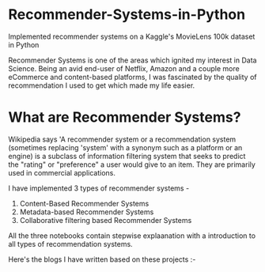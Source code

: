 # Recommender-Systems-in-Python

Implemented recommender systems on a Kaggle's MovieLens 100k dataset in Python

Recommender Systems is one of the areas which ignited my interest in Data Science. Being an avid end-user of Netflix, Amazon and a couple more eCommerce and content-based platforms, I was fascinated by the quality of recommendation I used to get which made my life easier. 

# What are Recommender Systems?

Wikipedia says 'A recommender system or a recommendation system (sometimes replacing 'system' with a synonym such as a platform or an engine) is a subclass of information filtering system that seeks to predict the "rating" or "preference" a user would give to an item. They are primarily used in commercial applications.

I have implemented 3 types of recommender systems -

1) Content-Based Recommender Systems
2) Metadata-based Recommender Systems
3) Collaborative filtering based Recommender Systems

All the three notebooks contain stepwise explaanation with a introduction to all types of recommendation systems.

Here's the blogs I have written based on these projects :- 


